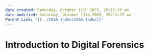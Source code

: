 ```yaml
---
date created: Saturday, October 11th 2025, 10:13:20 am
date modified: Saturday, October 11th 2025, 10:13:29 am
Parent Link: "[[../CDSA Index|CDSA Index]]"
---
```


# Introduction to Digital Forensics

